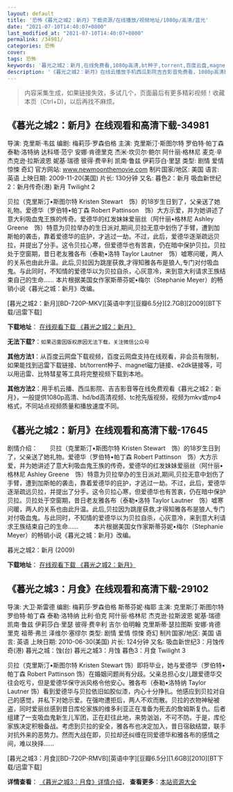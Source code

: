 ```yaml
---
layout: default
title: '恐怖《暮光之城2：新月》下载资源/在线播放/视频地址/1080p/高清/蓝光'
date: "2021-07-10T14:40:07+0800"
last_modified_at: "2021-07-10T14:40:07+0800"
permalink: /34981/
categories: 恐怖
cover:
tags: 恐怖
keywords: '暮光之城2：新月,在线免费看,1080p高清,bt种子,torrent,百度云盘,magnet,磁力链,迅雷下载资源'
description: '《暮光之城2：新月》在线云播放手机西瓜影院吉吉影音免费看，1080p高清bd/hd未删减完整版和tc抢先枪版，mkv/mp4格式，附带bt/torrent种子、magnet/磁力链、百度云盘、网盘资源迅雷下载链接'
---
```


>内容采集生成，如果链接失效，多试几个，页面最后有更多精彩视频！收藏本页（Ctrl+D)，以后再找不麻烦。


## 《暮光之城2：新月》在线观看和高清下载-34981

导演: 克里斯·韦兹 编剧: 梅莉莎·罗森伯格 主演: 克里斯汀·斯图尔特 罗伯特·帕丁森 泰勒·洛特纳 达科塔·范宁 安娜·肯德里克 杰米·坎贝尔·鲍尔 阿什丽·格林尼 麦克·辛 杰克逊·拉斯波恩 妮基·瑞德 彼得·费辛利 凯南·鲁兹 伊莉莎白·里瑟 类型: 剧情 爱情 惊悚 奇幻 官方网站: www.newmoonthemovie.com 制片国家/地区: 美国 语言: 英语 上映日期: 2009-11-20(美国) 片长: 130分钟 又名: 暮色2：新月 吸血新世纪2：新月传奇(港) 新月 Twilight 2

贝拉（克里斯汀•斯图尔特 Kristen Stewart　饰）的18岁生日到了，父亲送了她礼物。爱德华（罗伯特•帕丁森 Robert Pattinson　饰）大方示爱，并为她讲述了意大利吸血鬼王族的传奇。爱德华的红发妹妹爱丽丝（阿什丽•格林尼 Ashley Greene　饰）特意为贝拉举办的生日派对,期间,贝拉无意中划伤了手臂，遭到加斯帕的袭击，靠着爱德华的庇护，才逃过一劫。不过，此后，爱德华逐渐疏远贝拉，并提出了分手。这令贝拉心寒，但爱德华也有苦衷，仍在暗中保护贝拉。贝拉处于空窗期，昔日老友雅各布（泰勒•洛特 Taylor Lautner　饰）嘘寒问暖，两人的关系也由此升温。此后,贝拉因为跳崖获救,才得知雅各布是狼人,专门对付吸血鬼。与此同时，不知情的爱德华以为贝拉自杀，心灰意冷，来到意大利请求王族结束自己的生命…… 本片根据美国女作家斯蒂芬妮•梅尔（Stephanie Meyer）的畅销小说《暮光之城：新月》改编。


[暮光之城2：新月][BD-720P-MKV][英语中字][豆瓣6.5分][2.7GB][2009][BT下载/迅雷下载]

**下载地址**： [在线观看下载 《暮光之城2：新月》](https://www.btdx8.com/torrent/the_twilight_saga_2009.html) 


**无法下载?**：`如果迅雷因版权原因无法下载，关注微信公众号 `

**其他方法1**：从百度云网盘下载视频，百度云网盘支持在线观看，非会员有限制，如果能找到迅雷下载链接、bt/torrent种子、magnet磁力链接、e2dk链接等，可以用迅雷、比特彗星等工具将完整视频下载到本地。

**其他方法2**：用手机云播、西瓜影院、吉吉影音等在线免费观看《暮光之城2：新月》，一般提供1080p高清、hd/bd高清视频、tc抢先版视频，视频为mkv或mp4格式，不同站点视频质量和播放速度不同。


## 《暮光之城2：新月》在线观看和高清下载-17645

剧情介绍：　　贝拉（克里斯汀•斯图尔特 Kristen Stewart　饰）的18岁生日到了，父亲送了她礼物。爱德华（罗伯特•帕丁森 Robert Pattinson　饰）大方示爱，并为她讲述了意大利吸血鬼王族的传奇。爱德华的红发妹妹爱丽丝（阿什丽•格林尼 Ashley Greene　饰）特意为贝拉举办的生日派对,期间,贝拉无意中划伤了手臂，遭到加斯帕的袭击，靠着爱德华的庇护，才逃过一劫。不过，此后，爱德华逐渐疏远贝拉，并提出了分手。这令贝拉心寒，但爱德华也有苦衷，仍在暗中保护贝拉。贝拉处于空窗期，昔日老友雅各布（泰勒•洛特 Taylor Lautner　饰）嘘寒问暖，两人的关系也由此升温。此后,贝拉因为跳崖获救,才得知雅各布是狼人,专门对付吸血鬼。与此同时，不知情的爱德华以为贝拉自杀，心灰意冷，来到意大利请求王族结束自己的生命……  　　本片根据美国女作家斯蒂芬妮•梅尔（Stephanie Meyer）的畅销小说《暮光之城：新月》改编。


暮光之城2：新月 (2009)

**下载地址**： [在线观看下载 《暮光之城2：新月》](https://www.btbtdy.me/btdy/dy3488.html) 


## 《暮光之城3：月食》在线观看和高清下载-29102

导演: 大卫·斯雷德 编剧: 梅莉莎·罗森伯格 斯蒂芬妮·梅耶 主演: 克里斯汀·斯图尔特 罗伯特·帕丁森 泰勒·洛特纳 比利·伯克 阿什丽·格林尼 杰克逊·拉斯波恩 妮基·瑞德 凯南·鲁兹 伊莉莎白·里瑟 彼得·费辛利 吉尔·伯明翰 克里斯蒂·瑟拉图斯 安娜·肯德里克 祖蒂·弗兰 泽维尔·塞缪尔 类型: 剧情 爱情 惊悚 奇幻 制片国家/地区: 美国 语言: 英语 上映日期: 2010-06-30(美国) 片长: 124分钟 又名: 吸血新世纪3：月蚀传奇(港) 暮光之城：蚀(台) 暮光之城3：月蚀 暮色3：月食 Twilight 3

贝拉（克里斯汀•斯图尔特 Kristen Stewart 饰）即将毕业，她与爱德华（罗伯特•帕丁森 Robert Pattinson 饰）在婚姻问题尚有分歧。父亲总担心女儿跟爱德华交往会吃亏，但是爱德华保守派风格令他安心。雅各布（泰勒•洛特纳 Taylor Lautner 饰）看到爱德华与贝拉依旧如胶似漆，内心十分挣扎。他感应到贝拉对自己的感觉，并私下对她示爱。在强吻遭拒后，两人不欢而散。贝拉的衣物神秘被盗，同时爱丽丝感到昔日库伦家族的维多利亚正在准备为死去的詹姆斯复仇。后者组建了一支吸血鬼新生儿军团，正在赶往此地，来势汹汹，不可不防。于是，库伦家族决定积极备战。考虑到贝拉的安全，雅各布也决定加入，昔日宿敌结盟，联手对抗外来的恶势力。然而大战在即，贝拉却还纠缠在同爱德华和雅各布的感情之间，难以抉择……


[暮光之城3：月食][BD-720P-RMVB][英语中字][豆瓣6.5分][1.6GB][2010][BT下载/迅雷下载]

**详情查看**： [《暮光之城3：月食》详情介绍](/movie/29102/)， **查看更多**：[本站资源大全](/movie/t/all/)

